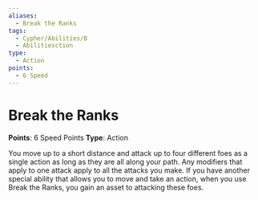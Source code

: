 ```yaml
---
aliases:
  - Break the Ranks
tags:
  - Cypher/Abilities/B
  - Abilitiesction
type:
  - Action
points:
  - 6 Speed
---
```


# Break the Ranks

**Points**: 6 Speed Points
**Type**: Action

You move up to a short distance and attack up to four different foes as a single action as long as they are all along your path. Any modifiers that apply to one attack apply to all the attacks you make. If you have another special ability that allows you to move and take an action, when you use Break the Ranks, you gain an asset to attacking these foes.
